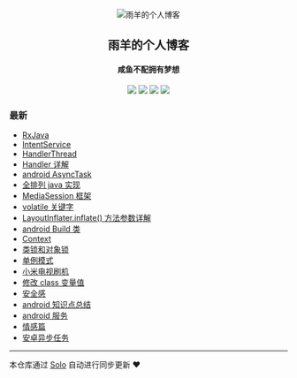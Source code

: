 <p align="center"><img alt="雨羊的个人博客" src="https://b3logfile.com/file/2021/01/4087334-f4f28b3b.png"></p><h2 align="center">
雨羊的个人博客
</h2>

<h4 align="center">咸鱼不配拥有梦想</h4>
<p align="center"><a title="雨羊的个人博客" target="_blank" href="https://github.com/Rainsheep/solo-blog"><img src="https://img.shields.io/github/last-commit/Rainsheep/solo-blog.svg?style=flat-square&color=FF9900"></a>
<a title="GitHub repo size in bytes" target="_blank" href="https://github.com/Rainsheep/solo-blog"><img src="https://img.shields.io/github/repo-size/Rainsheep/solo-blog.svg?style=flat-square"></a>
<a title="Solo Version" target="_blank" href="https://github.com/88250/solo/releases"><img src="https://img.shields.io/badge/solo-4.3.1-f1e05a.svg?style=flat-square&color=blueviolet"></a>
<a title="Hits" target="_blank" href="https://github.com/88250/hits"><img src="https://hits.b3log.org/Rainsheep/solo-blog.svg"></a></p>

### 最新

* [RxJava](https://www.rainsheep.cn/articles/2021/06/22/1624351544028.html)
* [IntentService](https://www.rainsheep.cn/articles/2021/06/22/1624342963572.html)
* [HandlerThread](https://www.rainsheep.cn/articles/2021/06/22/1624341503268.html)
* [Handler 详解](https://www.rainsheep.cn/articles/2021/06/22/1624339748691.html)
* [android AsyncTask](https://www.rainsheep.cn/articles/2021/06/22/1624332078360.html)
* [全排列 java 实现](https://www.rainsheep.cn/articles/2021/06/22/1624331430103.html)
* [MediaSession  框架](https://www.rainsheep.cn/articles/2021/06/21/1624287048503.html)
* [volatile 关键字](https://www.rainsheep.cn/articles/2021/06/21/1624277949027.html)
* [LayoutInflater.inflate() 方法参数详解](https://www.rainsheep.cn/articles/2021/06/21/1624274750577.html)
* [android Build 类](https://www.rainsheep.cn/articles/2021/06/21/1624268822420.html)
* [Context](https://www.rainsheep.cn/articles/2021/06/21/1624267955078.html)
* [类锁和对象锁](https://www.rainsheep.cn/articles/2021/06/21/1624266533934.html)
* [单例模式](https://www.rainsheep.cn/articles/2021/06/21/1624256890076.html)
* [小米电视刷机](https://www.rainsheep.cn/articles/2021/06/09/1623214595322.html)
* [修改 class 变量值](https://www.rainsheep.cn/articles/2021/06/01/1622533169881.html)
* [安全感](https://www.rainsheep.cn/articles/2021/04/28/1619588350099.html)
* [android 知识点总结](https://www.rainsheep.cn/articles/2021/04/20/1618908340499.html)
* [android 服务](https://www.rainsheep.cn/articles/2021/04/19/1618819130348.html)
* [情感篇](https://www.rainsheep.cn/articles/2021/04/19/1618767418407.html)
* [安卓异步任务](https://www.rainsheep.cn/articles/2021/04/15/1618476521805.html)



---

本仓库通过 [Solo](https://github.com/88250/solo) 自动进行同步更新 ❤️ 